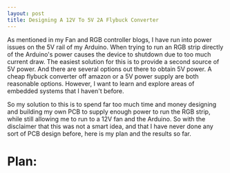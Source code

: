 ```yaml
---
layout: post
title: Designing A 12V To 5V 2A Flybuck Converter
---
```


As mentioned in my Fan and RGB controller blogs, I have run into power issues on the 5V rail of my Arduino. When trying to run an RGB strip directly of the Arduino's power causes the device to shutdown due to too much current draw. The easiest solution for this is to provide a second source of 5V power. And there are several options out there to obtain 5V power. A cheap flybuck converter off amazon or a 5V power supply are both reasonable options. However, I want to learn and explore areas of embedded systems that I haven't before.

So my solution to this is to spend far too much time and money designing and building my own PCB to supply enough power to run the RGB strip, while still allowing me to run to a 12V fan and the Arduino. So with the disclaimer that this was not a smart idea, and that I have never done any sort of PCB design before, here is my plan and the results so far.

# Plan:
